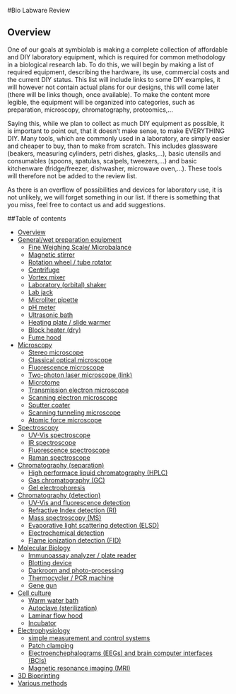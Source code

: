 #Bio Labware Review

## Overview
One of our goals at symbiolab is making a complete collection of affordable and DIY laboratory equipment, which is required for common methodology in a biological research lab. To do this, we will begin by making a list of required equipment, describing the hardware, its use, commercial costs and the current DIY status. This list will include links to some DIY examples, it will however not contain actual plans for our designs, this will come later (there will be links though, once available). To make the content more legible, the equipment will be organized into categories, such as preparation, microscopy, chromatography, proteomics,...

Saying this, while we plan to collect as much DIY equipment as possible, it is important to point out, that it doesn’t make sense, to make EVERYTHING DIY. Many tools, which are commonly used in a laboratory, are simply easier and cheaper to buy, than to make from scratch. This includes glassware (beakers, measuring cylinders, petri dishes, glasks,...), basic utensils and consumables (spoons, spatulas, scalpels, tweezers,...) and basic kitchenware (fridge/freezer, dishwasher, microwave oven,...). These tools will therefore not be added to the review list.

As there is an overflow of possibilities and devices for laboratory use, it is not unlikely, we will forget something in our list. If there is something that you miss, feel free to contact us and add suggestions.

##Table of contents

- [Overview](000_bio-labware_overview.md)
- [General/wet preparation equipment](010_general_preparation.md)
  * [Fine Weighing Scale/ Microbalance](010_general_preparation.md#Microbalance)
  * [Magnetic stirrer](010_general_preparation.md#Magnetic-stirrer)
  * [Rotation wheel / tube rotator](010_general_preparation.md#rotation-wheel)
  * [Centrifuge](010_general_preparation.md#Centrifuge)
  * [Vortex mixer](010_general_preparation.md#Vortex-mixer)
  * [Laboratory (orbital) shaker](010_general_preparation.md#shaker)
  * [Lab jack](010_general_preparation.md#Lab-jack)
  * [Microliter pipette](010_general_preparation.md#Microliter-pipette)
  * [pH meter](010_general_preparation.md#pH-meter)
  * [Ultrasonic bath](010_general_preparation.md#Ultrasonic-bath)
  * [Heating plate / slide warmer](010_general_preparation.md#heat-plate)
  * [Block heater (dry)](010_general_preparation.md#heat-block)
  * [Fume hood](010_general_preparation.md#fume-hood)
- [Microscopy](020_microscopy.md)
  * [Stereo microscope](020_microscopy.md#Stereo-microscope)
  * [Classical optical microscope](020_microscopy.md#Optical-microscope)
  * [Fluorescence microscope](020_microscopy.md#Fluorescence-microscope)
  * [Two-photon laser microscope (link)](https://openwiki.janelia.org/wiki/display/shareddesigns/Shared+Two-photon+Microscope+Designs)
  * [Microtome](020_microscopy.md#Microtome)
  * [Transmission electron microscope](020_microscopy.md#TEM)
  * [Scanning electron microscope](020_microscopy.md#SEM)
  * [Sputter coater](020_microscopy.md#Sputter-coater)
  * [Scanning tunneling microscope](020_microscopy.md#STM)
  * [Atomic force microscope](020_microscopy.md#AFM)
- [Spectroscopy](030_spectroscopy.md)
  * [UV-Vis spectroscope](030_spectroscopy.md#UV-Vis-spect)
  * [IR spectroscope](030_spectroscopy.md#IR-spect)
  * [Fluorescence spectroscope](030_spectroscopy.md#Fluo-spect)
  * [Raman spectroscope](030_spectroscopy.md#raman)
- [Chromatography (separation)](040_chromatography_sep.md)
  * [High performace liquid chromatography (HPLC)](040_chromatography_sep.md#HPLC)
  * [Gas chromatography (GC)](040_chromatography_sep.md#GC)
  * [Gel electrophoresis](040_chromatography_sep.md#Gel-electrophoresis)
- [Chromatography (detection)](050_chromatography_det.md)
  * [UV-Vis and fluorescence detection](050_chromatography_det.md#uv-vis-fluo)
  * [Refractive Index detection (RI)](050_chromatography_det.md#RI)
  * [Mass spectroscopy (MS)](050_chromatography_det.md#MS)
  * [Evaporative light scattering detection (ELSD)](050_chromatography_det.md#ELSD)
  * [Electrochemical detection](050_chromatography_det.md#ED)
  * [Flame ionization detection (FID)](050_chromatography_det.md#FID)
- [Molecular Biology](060_molecular_biology.md)
  * [Immunoassay analyzer / plate reader](060_molecular_biology.md#ELISA)
  * [Blotting device](060_molecular_biology.md#blot)
  * [Darkroom and photo-processing](060_molecular_biology.md#darkroom)
  * [Thermocycler / PCR machine](060_molecular_biology.md#PCR)
  * [Gene gun](060_molecular_biology.md#gene-gun)
- [Cell culture](070_cell_culture.md)
  * [Warm water bath](070_cell_culture.md#warm-water)
  * [Autoclave (sterilization)](070_cell_culture.md#steril)
  * [Laminar flow hood](070_cell_culture.md#lam-flow)
  * [Incubator](070_cell_culture.md#incubator)
- [Electrophysiology](080_electrophysiology.md)
  * [simple measurement and control systems](080_electrophysiology.md#ephys-electrode)
  * [Patch clamping](080_electrophysiology.md#patch-clamp)
  * [Electroenchephalograms (EEGs) and brain computer interfaces (BCIs)](080_electrophysiology.md#EEG-BCI)
  * [Magnetic resonance imaging (MRI)](080_electrophysiology.md#MRI)
- [3D Bioprinting](090_3d_bioprint.md)
- [Various methods](100_various.md)



<!---
###Title_name <a id="Title-name-no-spaces"></a>

####1. Background

Keywords: 

####2. Commercial variants

####3. Available DIY resources

![Name-of-displayed-image](images/image.jpg)

_"[Image title](http://..) by "[Image owner](http://..)" is licensed under [CC BY-NC-SA 4.0](http://openqcm.com/)_

####4. Is DIY good enough and reasonable?

####5. Plan
-->
